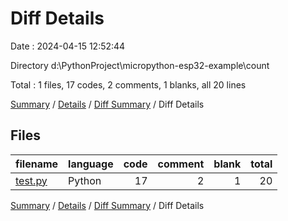 # Diff Details

Date : 2024-04-15 12:52:44

Directory d:\\PythonProject\\micropython-esp32-example\\count

Total : 1 files,  17 codes, 2 comments, 1 blanks, all 20 lines

[Summary](results.md) / [Details](details.md) / [Diff Summary](diff.md) / Diff Details

## Files
| filename | language | code | comment | blank | total |
| :--- | :--- | ---: | ---: | ---: | ---: |
| [test.py](/test.py) | Python | 17 | 2 | 1 | 20 |

[Summary](results.md) / [Details](details.md) / [Diff Summary](diff.md) / Diff Details